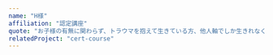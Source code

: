 ```yaml
---
name: "H様"
affiliation: "認定講座"
quote: "お子様の有無に関わらず、トラウマを抱えて生きている方、他人軸でしか生きれなくなっている方には特に受けていただきたいです。"
relatedProject: "cert-course"
---
```

